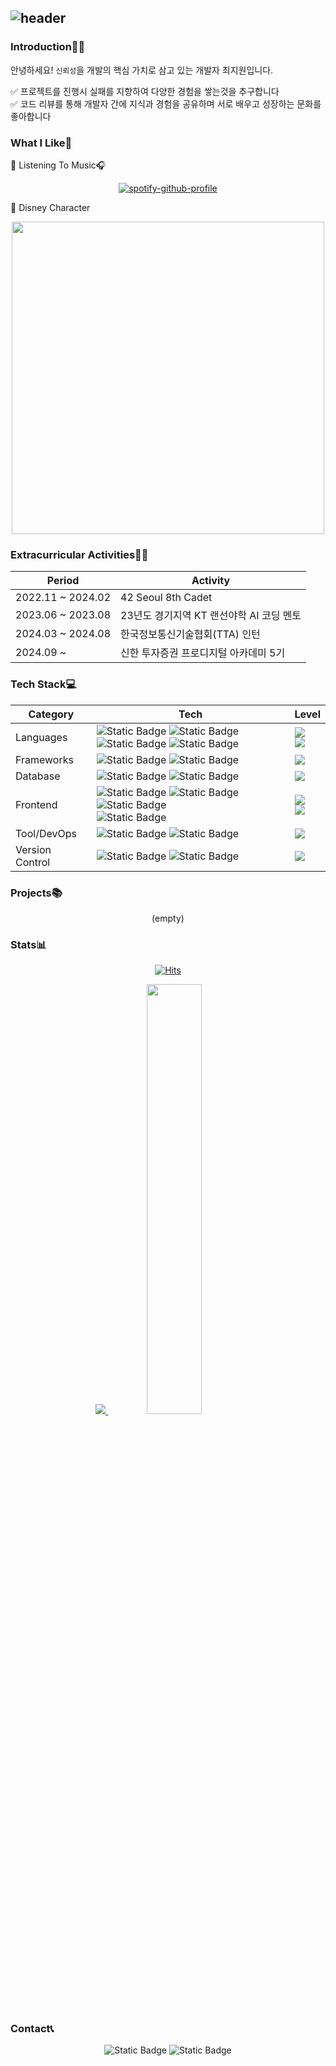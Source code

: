 ![header](https://capsule-render.vercel.app/api?type=venom&color=faebd7&height=300&section=header&text="Hi?I'mOlaf!❄️"&fontColor=333333&fontSize=90)
---

### Introduction🙋‍♀️
안녕하세요! `신뢰성`을 개발의 핵심 가치로 삼고 있는 개발자 최지원입니다.

✅ 프로젝트를 진행시 실패를 지향하여 다양한 경험을 쌓는것을 추구합니다 <br>
✅ 코드 리뷰를 통해 개발자 간에 지식과 경험을 공유하며 서로 배우고 성장하는 문화를 좋아합니다

### What I Like🫶
📌 Listening To Music🎧

<div align=center>	

[![spotify-github-profile](https://spotify-github-profile.kittinanx.com/api/view?uid=31axcpekxtvtogvxi45pvkpm22eq&cover_image=false&theme=default&show_offline=false&background_color=fff2d5&interchange=false)](https://github.com/kittinan/spotify-github-profile)

</div>

📌 Disney Character
<div align=center>	

<img width=500 src="https://qph.cf2.quoracdn.net/main-qimg-0f4adc6a829477774492a9b3b57ee43f"/>

</div>

### Extracurricular Activities👩‍💻
<div align=center>	

|Period|Activity|
|------|---------------|
|2022.11 ~ 2024.02|42 Seoul 8th Cadet|
|2023.06 ~ 2023.08|23년도 경기지역 KT 랜선야학 AI 코딩 멘토|
|2024.03 ~ 2024.08|한국정보통신기술협회(TTA) 인턴|
|2024.09 ~ |신한 투자증권 프로디지털 아카데미 5기|

</div>

### Tech Stack💻
<div align=center>	

|Category|Tech|Level|
|------|-----------------------------------------------------------------------------|-------------------|
|Languages|![Static Badge](https://img.shields.io/badge/C-A8B9CC?style=plastic&logo=c&logoColor=ffffff&color=A8B9CC) ![Static Badge](https://img.shields.io/badge/python-3776AB?style=plastic&logo=python&logoColor=white) <br> ![Static Badge](https://img.shields.io/badge/C%2B%2B-%2300599C?style=plastic&logo=c&logoColor=ffffff&color=00599C) ![Static Badge](https://img.shields.io/badge/java-007396?style=plastic&logo=java&logoColor=white)|![](https://geps.dev/progress/95?dangerColor=800000&warningColor=ff9900&successColor=006600) <br> ![](https://geps.dev/progress/70?dangerColor=800000&warningColor=ff9900&successColor=006600)|
|Frameworks|![Static Badge](https://img.shields.io/badge/flask-000000?style=plastic&logo=flask&logoColor=white) ![Static Badge](https://img.shields.io/badge/springboot-6DB33F?style=plastic&logo=springboot&logoColor=white)|![](https://geps.dev/progress/60?dangerColor=800000&warningColor=ff9900&successColor=006600)|
|Database|![Static Badge](https://img.shields.io/badge/oracle-F80000?style=plastic&logo=oracle&logoColor=white) ![Static Badge](https://img.shields.io/badge/mysql-4479A1?style=plastic&logo=springboot&logoColor=white)|![](https://geps.dev/progress/50?dangerColor=800000&warningColor=ff9900&successColor=006600)|
|Frontend|![Static Badge](https://img.shields.io/badge/html5-E34F26?style=plastic&logo=html5&logoColor=white) ![Static Badge](https://img.shields.io/badge/css-1572B6?style=plastic&logo=css3&logoColor=white) ![Static Badge](https://img.shields.io/badge/javascript-F7DF1E?style=plastic&logo=javascript&logoColor=white) <br> ![Static Badge](https://img.shields.io/badge/react-61DAFB?style=plastic&logo=react&logoColor=black)|![](https://geps.dev/progress/70?dangerColor=800000&warningColor=ff9900&successColor=006600) <br> ![](https://geps.dev/progress/10?dangerColor=800000&warningColor=ff9900&successColor=006600)|
|Tool/DevOps|![Static Badge](https://img.shields.io/badge/amazon%20aws-%23232F3E?style=plastic&logo=amazon%20aws&logoColor=ffffff&color=%23232F3E) ![Static Badge](https://img.shields.io/badge/Docker-%232496ED?style=plastic&logo=Docker&logoColor=ffffff&color=%232496ED)|![](https://geps.dev/progress/50?dangerColor=800000&warningColor=ff9900&successColor=006600)|
|Version Control|![Static Badge](https://img.shields.io/badge/github-181717?style=plastic&logo=github&logoColor=white) ![Static Badge](https://img.shields.io/badge/git-F05032?style=plastic&logo=git&logoColor=white)|![](https://geps.dev/progress/80?dangerColor=800000&warningColor=ff9900&successColor=006600)|

</div>

### Projects📚
<div align=center>
(empty)
</div>

### Stats📊
<div align=center>
  
[![Hits](https://hits.seeyoufarm.com/api/count/incr/badge.svg?url=https%3A%2F%2Fgithub.com%2F0jiwonchoe12&count_bg=%23faebd7&title_bg=%23A7A7A7&icon=&icon_color=%23E7E7E7&title=hits&edge_flat=false)](https://hits.seeyoufarm.com)

<a href="s">
  <img src="https://github-readme-stats.vercel.app/api/top-langs/?username=jiwonchoe12&exclude_repo=dkssud8150.github.io&layout=compact&theme=transparent&title_color=333333&text_color=333333" />
</a>
<a href="s">
  <img src="https://github-readme-stats.vercel.app/api?username=jiwonchoe12&theme=transparent&title_color=333333&text_color=333333&icon_color=333333&show_icons=true" width="42%" />
</a>
</div>

### Contact📞
<div align=center>
  
![Static Badge](https://img.shields.io/badge/belle021202%40naver.com-008000?style=plastic&logo=Naver&logoColor=ffffff&color=008000)
![Static Badge](https://img.shields.io/badge/s2_olaf-ffffff?style=plastic&logo=instagram&logoColor=ffffff&color=8a2be2)

</div>
